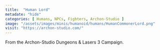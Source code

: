 ```yaml
---
title:  "Human Lord"
metadate: "hide"
categories: [ Humans, NPCs, Fighters, Archon-Studio ]
image: "/assets/images/minis/humanoid/humans/HumanCommonerLord.png"
visit: "https://archon-studio.com/"
---
```

From the Archon-Studio Dungeons & Lasers 3 Campaign.